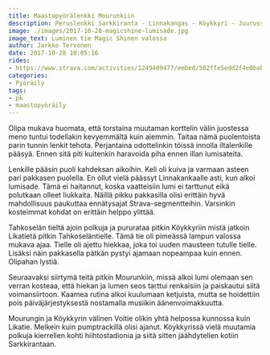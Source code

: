 ```yaml
---
title: Maastopyörälenkki Mourunkiin
description: Peruslenkki Sarkkiranta - Linnakangas - Köykkyri - Juurussuo - Mourunki - Köykkyri - Sarkkiranta. Neulaspolkua sekä hiekka- ja sorateitä.
image: ./images/2017-10-28-magicshine-lumisade.jpg
image_text: Luminen tie Magic Shinen valossa
author: Jarkko Tervonen
date: 2017-10-28 10:05:16
rides:
- https://www.strava.com/activities/1249409477/embed/502ffe5edd2f4e0babb9e0be652c92564fdc3133
categories:
- Pyöräily
tags:
- pk
- maastopyöräily
---
```

Olipa mukava huomata, että torstaina muutaman korttelin välin juostessa meno tuntui todellakin kevyemmältä kuin aiemmin. Taitaa nämä puolentoista parin tunnin lenkit tehota. Perjantaina odottelinkin töissä innolla iltalenkille pääsyä. Ennen sitä piti kuitenkin haravoida piha ennen illan lumisateita.

Lenkille pääsin puoli kahdeksan aikoihin. Keli oli kuiva ja varmaan asteen pari pakkasen puolella. En ollut vielä päässyt Linnakankaalle asti, kun alkoi lumisade. Tämä ei haitannut, koska vaatteisiin lumi ei tarttunut eikä polutkaan olleet liukkaita. Näillä pikku pakkasilla olisi erittäin hyvä mahdollisuus paukuttaa ennätysajat Strava-segmentteihin. Varsinkin kosteimmat kohdat on erittäin helppo ylittää.

Tahkoselän tieltä ajoin polkuja ja pururataa pitkin Köykkyriin mistä jatkoin Likatietä pitkin Tahkoseläntielle. Tämä tie oli pimeässä lampun valossa mukava ajaa. Tielle oli ajettu hiekkaa, joka toi uuden mausteen tutulle tielle. Lisäksi näin pakkasella pätkän pystyi ajamaan nopeampaa kuin ennen. Olipahan lystiä.

Seuraavaksi siirtymä teitä pitkin Mourunkiin, missä alkoi lumi olemaan sen verran kosteaa, että hiekan ja lumen seos tarttui renkaisiin ja paiskautui siitä voimansiirtoon. Kaamea rutina alkoi kuulumaan ketjuista, mutta se hoidettiin pois päiväjärjestyksestä nostamalla musiikin äänenvoimakkuutta.

Mourungin ja Köykkyrin välinen Voitie olikin yhtä helpossa kunnossa kuin Likatie. Melkein kuin pumptrackillä olisi ajanut. Köykkyrissä vielä muutamia polkuja kierrellen kohti hiihtostadionia ja siitä sitten jäähdytellen kotiin Sarkkirantaan.
